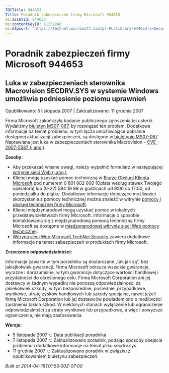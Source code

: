 ```yaml
---
TOCTitle: 944653
Title: Poradnik zabezpieczeń firmy Microsoft 944653
ms:assetid: 944653
ms:contentKeyID: 61232248
ms:mtpsurl: 'https://technet.microsoft.com/pl-PL/library/944653(v=Security.10)'
---
```


Poradnik zabezpieczeń firmy Microsoft 944653
============================================

Luka w zabezpieczeniach sterownika Macrovision SECDRV.SYS w systemie Windows umożliwia podniesienie poziomu uprawnień
---------------------------------------------------------------------------------------------------------------------

Opublikowano: 5 listopada 2007 | Zaktualizowano: 11 grudnia 2007

Firma Microsoft zakończyła badanie publicznego zgłoszenia tej usterki. Wydaliśmy [biuletyn MS07-067](http://technet.microsoft.com/security/bulletin/ms07-067), by rozwiązać ten problem. Dodatkowe informacje na temat problemu, w tym łącza umożliwiające pobranie dostępnej aktualizacji zabezpieczeń, są dostępne w [biuletynie MS07-067](http://technet.microsoft.com/security/bulletin/ms07-067). Naprawiana jest luka w zabezpieczeniach sterownika Macrovision - [CVE-2007-5587 (j.ang.)](http://www.cve.mitre.org/cgi-bin/cvename.cgi?name=cve-2007-5587).

**Zasoby:**

-   Aby przekazać własne uwagi, należy wypełnić formularz w następującej [witrynie sieci Web (j.ang.)](https://support.microsoft.com/common/survey.aspx?scid=sw;en;1257&amp;showpage=1&amp;ws=technet&amp;sd=tech).  
-   Klienci mogą uzyskać pomoc techniczną w [Biurze Obsługi Klienta Microsoft](http://www.microsoft.com/poland/cok/default.mspx) pod numerem 0 801 802 000 (Opłata według stawek Twojego operatora) lub (0-22) 594 19 99 w godzinach od 9:00 do 17:00, od poniedziałku do piątku. Dodatkowe informacje dotyczące możliwości skorzystania z pomocy technicznej można znaleźć w witrynie [pomocy i obsługi technicznej firmy Microsoft](http://support.microsoft.com/?ln=pl).  
-   Klienci międzynarodowi mogą uzyskać pomoc w lokalnych przedstawicielstwach firmy Microsoft. Informacje o sposobie kontaktowania się z międzynarodową pomocą techniczną firmy Microsoft są dostępne w [międzynarodowej witrynie sieci Web pomocy technicznej](http://go.microsoft.com/fwlink/?linkid=21155).  
-   [Witryna sieci Web Microsoft TechNet Security](http://www.microsoft.com/poland/technet/security/default.mspx) zawiera dodatkowe informacje na temat zabezpieczeń w produktach firmy Microsoft.  

**Zrzeczenie odpowiedzialności:**

Informacje zawarte w tym poradniku są dostarczane „tak jak są”, bez jakiejkolwiek gwarancji. Firma Microsoft odrzuca wszelkie gwarancje, wyraźne i dorozumiane, w tym gwarancje dotyczące wartości handlowej i przydatności do określonego celu. Firma Microsoft Corporation ani jej dostawcy w żadnym wypadku nie ponoszą odpowiedzialności za jakiekolwiek szkody, w tym bezpośrednie, pośrednie, przypadkowe, wynikowe, utratę zysków handlowych lub szkody specjalne, nawet jeżeli firmę Microsoft Corporation lub jej dostawców powiadomiono o możliwości zaistnienia takich szkód. W niektórych stanach wyłączenie lub ograniczenie odpowiedzialności za straty wynikowe lub przypadkowe, a więc i powyższe ograniczenia, nie mają zastosowania.

**Wersje:**

-   5 listopada 2007 r.: Data publikacji poradnika  
-   7 listopada 2007 r.: Zaktualizowano poradnik, podając sposoby obejścia problemu i dodatkowe informacje na temat pliku secdrv.sys.  
-   11 grudnia 2007 r.: Zaktualizowano poradnik w związku z opublikowaniem biuletynu zabezpieczeń.  

*Built at 2014-04-18T01:50:00Z-07:00*
